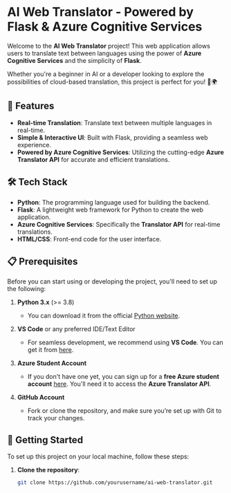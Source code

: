 # AI Web Translator - Powered by Flask & Azure Cognitive Services

Welcome to the **AI Web Translator** project! This web application allows users to translate text between languages using the power of **Azure Cognitive Services** and the simplicity of **Flask**.

Whether you're a beginner in AI or a developer looking to explore the possibilities of cloud-based translation, this project is perfect for you! 🎉🌍

## 🚀 Features

- **Real-time Translation**: Translate text between multiple languages in real-time.
- **Simple & Interactive UI**: Built with Flask, providing a seamless web experience.
- **Powered by Azure Cognitive Services**: Utilizing the cutting-edge **Azure Translator API** for accurate and efficient translations.

## 🛠️ Tech Stack

- **Python**: The programming language used for building the backend.
- **Flask**: A lightweight web framework for Python to create the web application.
- **Azure Cognitive Services**: Specifically the **Translator API** for real-time translations.
- **HTML/CSS**: Front-end code for the user interface.

## 📋 Prerequisites

Before you can start using or developing the project, you'll need to set up the following:

1. **Python 3.x** (>= 3.8)
   - You can download it from the official [Python website](https://www.python.org/).
   
2. **VS Code** or any preferred IDE/Text Editor
   - For seamless development, we recommend using **VS Code**. You can get it from [here](https://code.visualstudio.com/).

3. **Azure Student Account**
   - If you don't have one yet, you can sign up for a **free Azure student account** [here](https://azure.microsoft.com/en-us/free/students/). You'll need it to access the **Azure Translator API**.

4. **GitHub Account**
   - Fork or clone the repository, and make sure you’re set up with Git to track your changes.

## 🔧 Getting Started

To set up this project on your local machine, follow these steps:

1. **Clone the repository**:
   ```bash
   git clone https://github.com/yourusername/ai-web-translator.git
